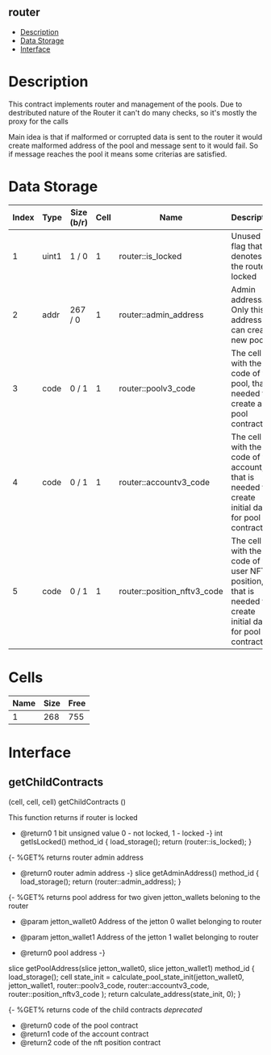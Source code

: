 ## router

* [Description](#description)
* [Data Storage](#data-storage)
* [Interface](#interface)

# Description 
          
This contract implements router and management of the pools. Due to destributed nature of the Router it can't do many checks, so it's mostly the proxy for the calls

Main idea is that if malformed or corrupted data is sent to the router it would create malformed address of the pool and message sent to it would fail.
So if message reaches the pool it means some criterias are satisfied.


# Data Storage 
<table data-full-width="true">
<thead>
<tr><th width="92">Index</th><th width="100">Type</th><th width="100">Size (b/r)</th><th width="64">Cell</th><th>Name</th><th>Description</th></tr>
</thead>
<tbody>
<tr><td>1</td><td>uint1</td><td> 1 /  0</td><td>1</td><td>router::is_locked</td><td>Unused - flag that denotes if the router is locked  </tr>
<tr><td>2</td><td>addr</td><td> 267 /  0</td><td>1</td><td>router::admin_address</td><td>Admin address. Only this address can create new pools  </tr>
<tr><td>3</td><td>code</td><td> 0 /  1</td><td>1</td><td>router::poolv3_code</td><td>The cell with the code of the pool, that is needed to create a pool contract  </tr>
<tr><td>4</td><td>code</td><td> 0 /  1</td><td>1</td><td>router::accountv3_code</td><td>The cell with the code of the account, that is needed to create initial data for pool contract  </tr>
<tr><td>5</td><td>code</td><td> 0 /  1</td><td>1</td><td>router::position_nftv3_code</td><td>The cell with the code of the user NFT position, that is needed to create initial data for pool contract  </tr>
</tbody>
</table>


# Cells 
| Name |   Size  |   Free  |
| ---  |  ---    |  ---    |
| 1  | 268 | 755 | 

# Interface 
## getChildContracts
 
(cell, cell, cell) getChildContracts ()
 
 
  This function returns if router is locked

  * @return0 1 bit unsigned value 0 - not locked, 1 - locked
-}
int getIsLocked() method_id {
    load_storage();
    return (router::is_locked);
}

{- %GET%
  returns router admin address

  * @return0 router admin address
-}
slice getAdminAddress() method_id {
    load_storage();
    return (router::admin_address);
}

{- %GET%
  returns pool address for two given jetton_wallets beloning to the router 

  * @param jetton_wallet0  Address of the jetton 0 wallet belonging to router
  * @param jetton_wallet1  Address of the jetton 1 wallet belonging to router

  * @return0 pool address
-}

slice getPoolAddress(slice jetton_wallet0, slice jetton_wallet1) method_id {
    load_storage();
    cell state_init = calculate_pool_state_init(jetton_wallet0, jetton_wallet1, router::poolv3_code, router::accountv3_code, router::position_nftv3_code );
    return calculate_address(state_init, 0);
}

{- %GET%
  returns code of the child contracts *deprecated*

  * @return0 code of the pool contract
  * @return1 code of the account contract
  * @return2 code of the nft position contract
  
 